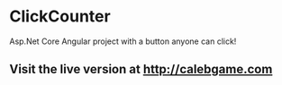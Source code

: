 # ClickCounter
Asp.Net Core Angular project with a button anyone can click!
## Visit the live version at http://calebgame.com
